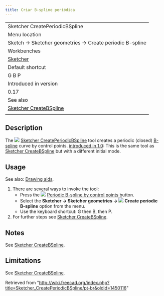 ```yaml
---
title: Criar B-spline periódica
---
```

|  |
| --- |
| Sketcher CreatePeriodicBSpline |
| Menu location |
| Sketch → Sketcher geometries → Create periodic B-spline |
| Workbenches |
| [Sketcher](/Sketcher_Workbench "Sketcher Workbench") |
| Default shortcut |
| G B P |
| Introduced in version |
| 0.17 |
| See also |
| [Sketcher CreateBSpline](/Sketcher_CreateBSpline "Sketcher CreateBSpline") |
|  |

## Description

The ![](/images/Sketcher_CreatePeriodicBSpline.svg) [Sketcher CreatePeriodicBSpline](/Sketcher_CreatePeriodicBSpline "Sketcher CreatePeriodicBSpline") tool creates a periodic (closed) [B-spline](/B-Splines "B-Splines") curve by control points. [introduced in 1.0](/Release_notes_1.0 "Release notes 1.0"): This is the same tool as [Sketcher CreateBSpline](/Sketcher_CreateBSpline "Sketcher CreateBSpline") but with a different initial mode.

## Usage

See also: [Drawing aids](/Sketcher_Workbench#Drawing_aids "Sketcher Workbench").

1. There are several ways to invoke the tool:
   * Press the ![](/images/Sketcher_CreatePeriodicBSpline.svg) [Periodic B-spline by control points](/Sketcher_CreatePeriodicBSpline "Sketcher CreatePeriodicBSpline") button.
   * Select the **Sketcher → Sketcher geometries → ![](/images/Sketcher_CreatePeriodicBSpline.svg) Create periodic B-spline** option from the menu.
   * Use the keyboard shortcut: G then B, then P.
2. For further steps see [Sketcher CreateBSpline](/Sketcher_CreateBSpline#Usage "Sketcher CreateBSpline").

## Notes

See [Sketcher CreateBSpline](/Sketcher_CreateBSpline#Notes "Sketcher CreateBSpline").

## Limitations

See [Sketcher CreateBSpline](/Sketcher_CreateBSpline#Limitations "Sketcher CreateBSpline").

Retrieved from "<http://wiki.freecad.org/index.php?title=Sketcher_CreatePeriodicBSpline/pt-br&oldid=1450116>"